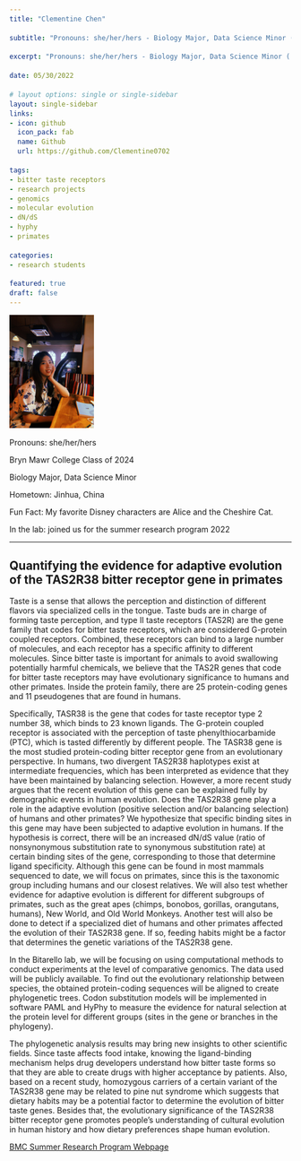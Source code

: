 ```yaml
---
title: "Clementine Chen"

subtitle: "Pronouns: she/her/hers - Biology Major, Data Science Minor ('24)"

excerpt: "Pronouns: she/her/hers - Biology Major, Data Science Minor ('24)"

date: 05/30/2022
  
# layout options: single or single-sidebar
layout: single-sidebar
links:
- icon: github
  icon_pack: fab
  name: Github
  url: https://github.com/Clementine0702

tags: 
- bitter taste receptors
- research projects
- genomics
- molecular evolution
- dN/dS
- hyphy
- primates

categories: 
- research students

featured: true
draft: false
---
```

<img src="featured.jpg" alt="" width="30%" height="20%"/>

Pronouns: she/her/hers 

Bryn Mawr College Class of 2024 

Biology Major, Data Science Minor

Hometown: Jinhua, China

Fun Fact: My favorite Disney characters are Alice and the Cheshire Cat. 

In the lab: joined us for the summer research program 2022

-----------------------------------------------------------------

## Quantifying the evidence for adaptive evolution of the TAS2R38 bitter receptor gene in primates

Taste is a sense that allows the perception and distinction of different flavors via specialized cells in the tongue. Taste buds are in charge of forming taste perception, and type II taste receptors (TAS2R) are the gene family that codes for bitter taste receptors, which are considered G-protein coupled receptors. Combined, these receptors can bind to a large number of molecules, and each receptor has a specific affinity to different molecules. Since bitter taste is important for animals to avoid swallowing potentially harmful chemicals, we believe that the TAS2R genes that code for bitter taste receptors may have evolutionary significance to humans and other primates. Inside the protein family, there are 25 protein-coding genes and 11 pseudogenes that are found in humans.

Specifically, TASR38 is the gene that codes for taste receptor type 2 number 38, which binds to 23 known ligands. The G-protein coupled receptor is associated with the perception of taste phenylthiocarbamide (PTC), which is tasted differently by different people. The TASR38 gene is the most studied protein-coding bitter receptor gene from an evolutionary perspective. In humans, two divergent TAS2R38 haplotypes exist at intermediate frequencies, which has been interpreted as evidence that they have been maintained by balancing selection. However, a more recent study argues that the recent evolution of this gene can be explained fully by ​​demographic events in human evolution. Does the TAS2R38 gene play a role in the adaptive evolution (positive selection and/or balancing selection) of humans and other primates? We hypothesize that specific binding sites in this gene may have been subjected to adaptive evolution in humans. If the hypothesis is correct, there will be an increased dN/dS value (ratio of nonsynonymous substitution rate to synonymous substitution rate) at certain binding sites of the gene, corresponding to those that determine ligand specificity. Although this gene can be found in most mammals sequenced to date, we will focus on primates, since this is the taxonomic group including humans and our closest relatives. We will also test whether evidence for adaptive evolution is different for different subgroups of primates, such as the great apes (chimps, bonobos, gorillas, orangutans, humans), New World, and Old World Monkeys. Another test will also be done to detect if a specialized diet of humans and other primates affected the evolution of their TAS2R38 gene. If so, feeding habits might be a factor that determines the genetic variations of the TAS2R38 gene.

In the Bitarello lab, we will be focusing on using computational methods to conduct experiments at the level of comparative genomics. The data used will be publicly available. To find out the evolutionary relationship between species, the obtained protein-coding sequences will be aligned to create phylogenetic trees. Codon substitution models will be implemented in software PAML and HyPhy to measure the evidence for natural selection at the protein level for different groups (sites in the gene or branches in the phylogeny). 

The phylogenetic analysis results may bring new insights to other scientific fields. Since taste affects food intake, knowing the ligand-binding mechanism helps drug developers understand how bitter taste forms so that they are able to create drugs with higher acceptance by patients. Also, based on a recent study, homozygous carriers of a certain variant of the TAS2R38 gene may be related to pine nut syndrome which suggests that dietary habits may be a potential factor to determine the evolution of bitter taste genes. Besides that, the evolutionary significance of the TAS2R38 bitter receptor gene promotes people’s understanding of cultural evolution in human history and how dietary preferences shape human evolution.

<i class="fa-solid fa-link"></i> [BMC Summer Research Program Webpage](https://www.brynmawr.edu/inside/academic-information/research/summer-science-research/summer-2022-program/biology-research-projects-2022#cchen)